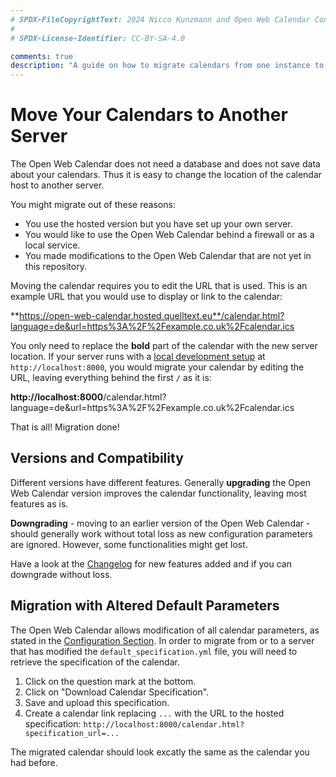 ```yaml
---
# SPDX-FileCopyrightText: 2024 Nicco Kunzmann and Open Web Calendar Contributors <https://open-web-calendar.quelltext.eu/>
#
# SPDX-License-Identifier: CC-BY-SA-4.0

comments: true
description: "A guide on how to migrate calendars from one instance to another."
---
```


# Move Your Calendars to Another Server

The Open Web Calendar does not need a database and does not save data about your calendars.
Thus it is easy to change the location of the calendar host to another server.

You might migrate out of these reasons:

- You use the hosted version but you have set up your own server.
- You would like to use the Open Web Calendar behind a firewall or as a local service.
- You made modifications to the Open Web Calendar that are not yet in this repository.

Moving the calendar requires you to edit the URL that is used.
This is an example URL that you would use to display or link to the calendar:

**https://open-web-calendar.hosted.quelltext.eu**/calendar.html?language=de&url=https%3A%2F%2Fexample.co.uk%2Fcalendar.ics

You only need to replace the **bold** part of the calendar with the new server location.
If your server runs with a [local development setup](../../dev) at `http://localhost:8000`, 
you would migrate your calendar by editing the URL, leaving everything behind the first `/` as it is:

**http://localhost:8000**/calendar.html?language=de&url=https%3A%2F%2Fexample.co.uk%2Fcalendar.ics

That is all! Migration done!

## Versions and Compatibility

Different versions have different features.
Generally **upgrading** the Open Web Calendar version improves the calendar functionality,
leaving most features as is.

**Downgrading** - moving to an earlier version of the Open Web Calendar - should generally work
without total loss as new configuration parameters are ignored. However, some functionalities might get lost.

Have a look at the [Changelog](../../changelog) for new features added and if you can downgrade
without loss.

## Migration with Altered Default Parameters

The Open Web Calendar allows modification of all calendar parameters, as stated in the [Configuration Section](../configure).
In order to migrate from or to a server that has modified the `default_specification.yml` file,
you will need to retrieve the specification of the calendar.

1. Click on the question mark at the bottom.
2. Click on "Download Calendar Specification".
3. Save and upload this specification.
4. Create a calendar link replacing `...` with the URL to the hosted specification: `http://localhost:8000/calendar.html?specification_url=...`

The migrated calendar should look excatly the same as the calendar you had before.